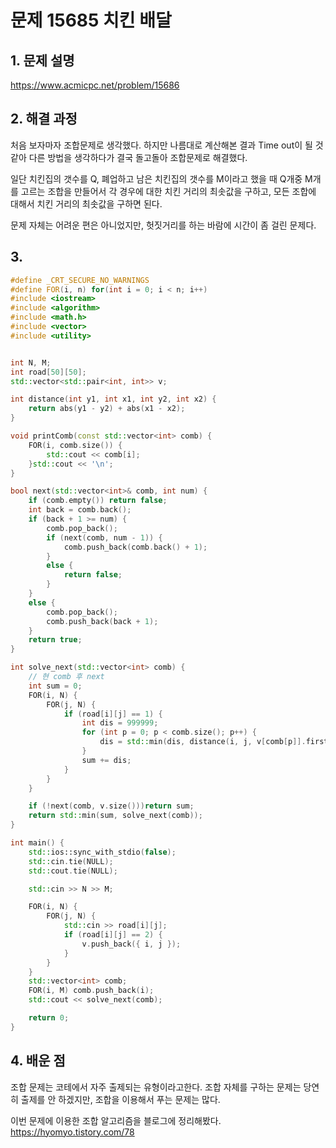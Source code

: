 # 문제 15685 치킨 배달
## 1. 문제 설명
https://www.acmicpc.net/problem/15686
## 2. 해결 과정
처음 보자마자 조합문제로 생각했다. 하지만 나름대로 계산해본 결과 Time out이 될 것 같아 다른 방법을 생각하다가 결국 돌고돌아 조합문제로 해결했다.

일단 치킨집의 갯수를 Q, 폐업하고 남은 치킨집의 갯수를 M이라고 했을 때 Q개중 M개를 고르는 조합을 만들어서 각 경우에 대한 치킨 거리의 최솟값을 구하고, 모든 조합에 대해서 치킨 거리의 최솟값을 구하면 된다.

문제 자체는 어려운 편은 아니었지만, 헛짓거리를 하는 바람에 시간이 좀 걸린 문제다.
## 3. 
```cpp
#define _CRT_SECURE_NO_WARNINGS
#define FOR(i, n) for(int i = 0; i < n; i++)
#include <iostream>
#include <algorithm>
#include <math.h>
#include <vector>
#include <utility>


int N, M;
int road[50][50];
std::vector<std::pair<int, int>> v;

int distance(int y1, int x1, int y2, int x2) {
	return abs(y1 - y2) + abs(x1 - x2);
}

void printComb(const std::vector<int> comb) {
	FOR(i, comb.size()) {
		std::cout << comb[i];
	}std::cout << '\n';
}

bool next(std::vector<int>& comb, int num) {
	if (comb.empty()) return false;
	int back = comb.back();
	if (back + 1 >= num) {
		comb.pop_back();
		if (next(comb, num - 1)) {
			comb.push_back(comb.back() + 1);
		}
		else {
			return false;
		}
	}
	else {
		comb.pop_back();
		comb.push_back(back + 1);
	}
	return true;
}

int solve_next(std::vector<int> comb) {
	// 현 comb 후 next
	int sum = 0;
	FOR(i, N) {
		FOR(j, N) {
			if (road[i][j] == 1) {
				int dis = 999999;
				for (int p = 0; p < comb.size(); p++) {
					dis = std::min(dis, distance(i, j, v[comb[p]].first, v[comb[p]].second));
				}
				sum += dis;
			}
		}
	}

	if (!next(comb, v.size()))return sum;
	return std::min(sum, solve_next(comb));
}

int main() {
	std::ios::sync_with_stdio(false);
	std::cin.tie(NULL);
	std::cout.tie(NULL);

	std::cin >> N >> M;

	FOR(i, N) {
		FOR(j, N) {
			std::cin >> road[i][j];
			if (road[i][j] == 2) {
				v.push_back({ i, j });
			}
		}
	}
	std::vector<int> comb;
	FOR(i, M) comb.push_back(i);
	std::cout << solve_next(comb);

	return 0;
}
```

## 4. 배운 점
조합 문제는 코테에서 자주 출제되는 유형이라고한다.
조합 자체를 구하는 문제는 당연히 출제를 안 하겠지만, 조합을 이용해서 푸는 문제는 많다.

이번 문제에 이용한 조합 알고리즘을 블로그에 정리해봤다.
https://hyomyo.tistory.com/78


